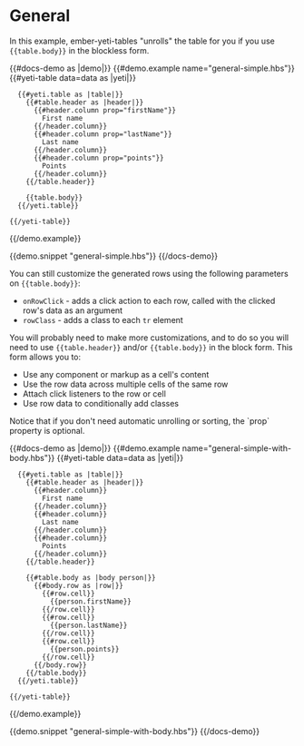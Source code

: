 # General

In this example, ember-yeti-tables "unrolls" the table for you if you use `{{table.body}}` in the blockless form.

{{#docs-demo as |demo|}}
  {{#demo.example name="general-simple.hbs"}}
    {{#yeti-table data=data as |yeti|}}

      {{#yeti.table as |table|}}
        {{#table.header as |header|}}
          {{#header.column prop="firstName"}}
            First name
          {{/header.column}}
          {{#header.column prop="lastName"}}
            Last name
          {{/header.column}}
          {{#header.column prop="points"}}
            Points
          {{/header.column}}
        {{/table.header}}

        {{table.body}}
      {{/yeti.table}}

    {{/yeti-table}}
  {{/demo.example}}

  {{demo.snippet "general-simple.hbs"}}
{{/docs-demo}}

You can still customize the generated rows using the following parameters on `{{table.body}}`:

- `onRowClick` - adds a click action to each row, called with the clicked row's data as an argument
- `rowClass` - adds a class to each `tr` element

You will probably need to make more customizations, and to do so you will need to use `{{table.header}}`
and/or `{{table.body}}` in the block form. This form allows you to:

- Use any component or markup as a cell's content
- Use the row data across multiple cells of the same row
- Attach click listeners to the row or cell
- Use row data to conditionally add classes

<aside>
  Notice that if you don't need automatic unrolling or sorting, the `prop` property is optional.
</aside>

{{#docs-demo as |demo|}}
  {{#demo.example name="general-simple-with-body.hbs"}}
    {{#yeti-table data=data as |yeti|}}

      {{#yeti.table as |table|}}
        {{#table.header as |header|}}
          {{#header.column}}
            First name
          {{/header.column}}
          {{#header.column}}
            Last name
          {{/header.column}}
          {{#header.column}}
            Points
          {{/header.column}}
        {{/table.header}}

        {{#table.body as |body person|}}
          {{#body.row as |row|}}
            {{#row.cell}}
              {{person.firstName}}
            {{/row.cell}}
            {{#row.cell}}
              {{person.lastName}}
            {{/row.cell}}
            {{#row.cell}}
              {{person.points}}
            {{/row.cell}}
          {{/body.row}}
        {{/table.body}}
      {{/yeti.table}}

    {{/yeti-table}}
  {{/demo.example}}

  {{demo.snippet "general-simple-with-body.hbs"}}
{{/docs-demo}}
